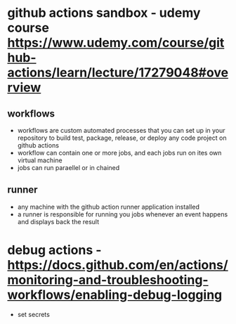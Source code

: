 # github actions sandbox - udemy course https://www.udemy.com/course/github-actions/learn/lecture/17279048#overview 

## workflows 
- workflows are custom automated processes that you can set up in your repository to build test, package, release, or deploy any code project on github actions 
- workflow can contain one or more jobs, and each jobs run on ites own virtual machine 
- jobs can run paraellel or in chained

## runner 
- any machine with the github action runner application installed 
- a runner is responsible for running you jobs whenever an event happens and displays back the result 

# debug actions - https://docs.github.com/en/actions/monitoring-and-troubleshooting-workflows/enabling-debug-logging
- set secrets 

